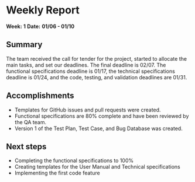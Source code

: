 # Weekly Report

**Week:** **1**
**Date:** **01/06 - 01/10**

## Summary

The team received the call for tender for the project, started to allocate the main tasks, and set our deadlines. The final deadline is 02/07. The functional specifications deadline is 01/17, the technical specifications deadline is 01/24, and the code, testing, and validation deadlines are 01/31.

## Accomplishments

- Templates for GitHub issues and pull requests were created.
- Functional specifications are 80% complete and have been reviewed by the QA team.
- Version 1 of the Test Plan, Test Case, and Bug Database was created.



## Next steps 
- Completing the functional specifications to 100%
- Creating templates for the User Manual and Technical specifications
- Implementing the first code feature



